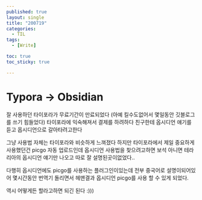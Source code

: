 ```yaml
---
published: true
layout: single
title: "200719"
categories:
  - TIL
tags:
  - [Write]

toc: true
toc_sticky: true

---
```


# Typora -> Obsidian

잘 사용하던 타이포라가 무료기간이 만료되었다
(아예 킬수도없어서 몇일동안 깃블로그를 쓰기 힘들었다)
타이포라에 익숙해져서 결제를 하려하다 친구한테 옵시디언 얘기를 듣고
옵시디언으로 갈아타려고한다

그냥 사용법 자체는 타이포라와 비슷하게 느껴졌다
하지만 타이포라에서 제일 중요하게 사용했던건 
picgo 자동 업로드인데 옵시디언 사용법을 찾으려고하면
보석 아니면 테라리아의 옵시디언 얘기만 나오고 따로 잘 설명된곳이없었다..

다행히 옵시디언에도 picgo를 사용하는 플러그인이있는데 전부 중국어로 설명이되어있어
몇시간동안 번역기 돌리면서 헤맨결과 옵시디언 picgo를 사용 할 수 있게 되었다.

역시 어떻게든 할라고하면 되긴 된다 :)))

